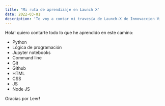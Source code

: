 ```yaml
---
title: "Mi ruta de aprendizaje en Launch X"
date: 2022-03-01
description: 'Te voy a contar mi travesía de Launch-X de Innovaccion Virtual'
---
```


Hola! quiero contarte todo lo que he aprendido en este camino:
- Python
- Lógica de programación
- Jupyter notebooks
- Command line
- Git
- Github
- HTML
- CSS
- JS
- Node JS

Gracias por Leer!
